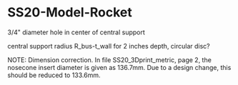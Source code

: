 # SS20-Model-Rocket
 3/4" diameter hole in center of central support

 central support radius R_bus-t_wall for 2 inches depth, circular disc?

NOTE: Dimension correction. In file SS20_3Dprint_metric, page 2, the nosecone insert diameter is given as 136.7mm. Due to a design change, this should be reduced to 133.6mm. 
